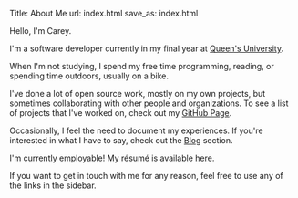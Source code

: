 Title: About Me
url: index.html
save_as: index.html

Hello, I'm Carey.

I'm a software developer currently in my final year at [Queen's University][].

When I'm not studying, I spend my free time programming, reading, or spending time outdoors, usually on a bike.

I've done a lot of open source work, mostly on my own projects, but sometimes collaborating with other people and organizations.
To see a list of projects that I've worked on, check out my [GitHub Page][].

Occasionally, I feel the need to document my experiences. If you're interested in what I have to say, check out the [Blog][] section.

I'm currently employable! My résumé is available [here][resume].

If you want to get in touch with me for any reason, feel free to use any of the links in the sidebar.

  [Queen's University]: https://queensu.ca
  [GitHub page]: https://github.com/pR0Ps
  [Blog]: /blog
  [resume]: {filename}/files/cv.pdf
